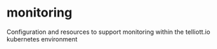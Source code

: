 # monitoring
Configuration and resources to support monitoring within the telliott.io kubernetes environment

